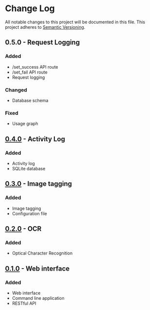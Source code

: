 # Change Log
All notable changes to this project will be documented in this file.
This project adheres to [Semantic Versioning](http://semver.org/).

## 0.5.0 - Request Logging
### Added
- /set_success API route
- /set_fail API route
- Request logging

### Changed
- Database schema

### Fixed
- Usage graph

## [0.4.0] - Activity Log
### Added
- Activity log
- SQLite database

## [0.3.0] - Image tagging
### Added
- Image tagging
- Configuration file

## [0.2.0] - OCR
### Added
- Optical Character Recognition

## [0.1.0] - Web interface
### Added
- Web interface
- Command line application
- RESTful API

[0.4.0]: https://bitbucket.org/bkvaluemeal/d3cryp7.py/issues/4/activity-log
[0.3.0]: https://bitbucket.org/bkvaluemeal/d3cryp7.py/issues/3/image-tagging
[0.2.0]: https://bitbucket.org/bkvaluemeal/d3cryp7.py/issues/2/ocr
[0.1.0]: https://bitbucket.org/bkvaluemeal/d3cryp7.py/issues/1/web-interface
